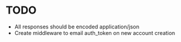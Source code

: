 TODO
====

* All responses should be encoded application/json
* Create middleware to email auth_token on new account creation

